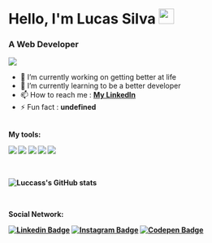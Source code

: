 # Hello, I'm Lucas Silva <img src="https://raw.githubusercontent.com/MartinHeinz/MartinHeinz/master/wave.gif" width="30px">

### A Web Developer

![](https://komarev.com/ghpvc/?username=luccasscds&color=blueviolet)

- 🔭 I’m currently working on getting better at life
- 🌱 I’m currently learning to be a better developer
- 📫 How to reach me : [**My LinkedIn**](https://www.linkedin.com/in/lucassilva21)
- ⚡ Fun fact : **undefined**
<br/>
<b>My tools: <b/>
<p>
  <img src="https://img.shields.io/badge/HTML5-E34F26?style=for-the-badge&logo=html5&logoColor=white">
  <img src="https://img.shields.io/badge/CSS3-1572B6?style=for-the-badge&logo=css3&logoColor=white">
  <img src="https://img.shields.io/badge/JavaScript-323330?style=for-the-badge&logo=javascript&logoColor=F7DF1E">
  <img src="https://img.shields.io/badge/SQLite-07405E?style=for-the-badge&logo=sqlite&logoColor=white">
  <img src="https://img.shields.io/badge/Node.js-339933?style=for-the-badge&logo=nodedotjs&logoColor=white">
<p/>

<br/>
  
![Luccass's GitHub stats](https://github-readme-stats.vercel.app/api?username=luccasscds&theme=radical&show_icons=true)

<br/>

<b>Social Network: <b/>
<p>
  
  [![Linkedin Badge](https://img.shields.io/badge/-Linkedin-0077B5?style=for-the-badge&logo=Linkedin&logoColor=white)](https://www.linkedin.com/in/lucassilva21/)
  [![Instagram Badge](https://img.shields.io/badge/-Instagram-E4405F?style=for-the-badge&labelColor=&logo=instagram&logoColor=white)](https://www.instagram.com/programadorlucas/)
  [![Codepen Badge](https://img.shields.io/badge/-Codepen-000000?style=for-the-badge&logo=codepen&logoColor=white)](https://codepen.io/luccasscds)
  
<p/>
